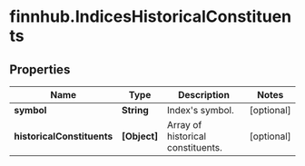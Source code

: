 # finnhub.IndicesHistoricalConstituents

## Properties

Name | Type | Description | Notes
------------ | ------------- | ------------- | -------------
**symbol** | **String** | Index&#39;s symbol. | [optional] 
**historicalConstituents** | **[Object]** | Array of historical constituents. | [optional] 



